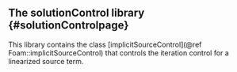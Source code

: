 The solutionControl library                    {#solutionControlpage}
---------------------------

This library contains the class 
[implicitSourceControl](@ref Foam::implicitSourceControl) that controls
the iteration control for a linearized source term.

